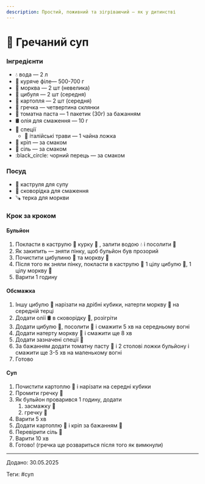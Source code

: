 ```yaml
---
description: Простий, поживний та зігріваючий — як у дитинстві
---
```


# 🍜 Гречаний суп

### Інгредієнти

* 💧 вода — 2 л
* 🍗 куряче філе— 500-700 г
* 🥕 морква — 2 шт (невелика)
* 🧅 цибуля — 2 шт (середня)
* 🥔 картопля — 2 шт (середня)
* 🌾 гречка — четвертина склянки&#x20;
* 🍅 томатна паста — 1 пакетик (30г) за бажанням
* 🛢️ олія для смаження — 10 г
* 🍂 спеції
  * 🌿 італійські трави — 1 чайна ложка
* 🌿 кріп — за смаком
* 🧂 сіль — за смаком
* :black\_circle: чорний перець — за смаком

### Посуд

* 🍲 каструля для супу
* 🍳 сковорідка для смаження
* 🪚 терка для моркви

### Крок за кроком

#### Бульйон

1. Покласти в каструлю 🍲 курку 🍗 , залити водою 💧 і посолити 🧂
2. Як закипить — зняти пінку, щоб бульйон був прозорий
3. Почистити цибулиню 🧅 та моркву 🥕
4. Після того як зняли пінку, покласти в каструлю 🍲 1 цілу цибулю 🧅, 1 цілу моркву 🥕&#x20;
5. Варити 1 годину

#### Обсмажка

1. Іншу цибулю 🧅 нарізати на дрібні кубики, натерти моркву 🥕 на середній терці&#x20;
2. Додати олії 🛢️ в сковорідку 🍳, розігріти
3. Додати цибулю 🧅, посолити 🧂 і смажити 5 хв на середньому вогні
4. Додати натерту моркву 🥕 і смажити ще 8 хв
5. Додати зазначені спеції 🍂
6. За бажанням додати томатну пасту 🍅 і 2 столові ложки бульйону і смажити ще 3-5 хв на маленькому вогні
7. Готово

#### Суп

1. Почистити картоплю 🥔 і нарізати на середні кубики
2. Промити гречку 🌾
3. Як бульйон проварився 1 годину, додати
   1. засмажку 🍳
   2. гречку 🌾
4. Варити 5 хв
5. Додати картоплю 🥔 і кріп за бажанням 🌿
6. Перевірити сіль 🧂
7. Варити 10 хв
8. Готово! (гречка ще розвариться після того як вимкнули)



***

Додано: 30.05.2025

Теги: #суп
